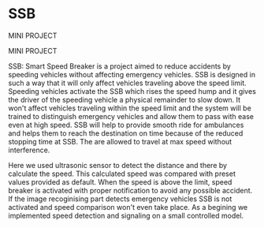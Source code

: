 # SSB
MINI PROJECT

MINI PROJECT

SSB: Smart Speed Breaker is a project aimed to reduce accidents by speeding vehicles without affecting emergency vehicles. SSB is designed in such a way that it will only affect vehicles traveling above the speed limit. Speeding vehicles activate the SSB which rises the speed hump and it gives the driver of the speeding vehicle a physical remainder to slow down. It won't affect vehicles traveling within the speed limit and the system will be trained to distinguish emergency vehicles and allow them to pass with ease even at high speed. SSB will help to provide smooth ride for ambulances and helps them to reach the destination on time because of the reduced stopping time at SSB. The are allowed to travel at max speed without interference.

Here we used ultrasonic sensor to detect the distance and there by calculate the speed. This calculated speed was compared with preset values provided as default. When the speed is above the limit, speed breaker is activated with proper notification to avoid any possible accident. If the image recoginising part detects emergency vehicles SSB is not activated and speed comparison won't even take place. As a begining we implemented speed detection and signaling on a small controlled model.
